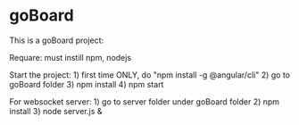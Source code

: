 # goBoard
This is a goBoard project:

Requare: must instill npm, nodejs

Start the project:
	1) first time ONLY, do "npm install -g @angular/cli"
	2) go to goBoard folder
	3) npm install
	4) npm start

For websocket server:
	1) go to server folder under goBoard folder
	2) npm install
	3) node server.js &
